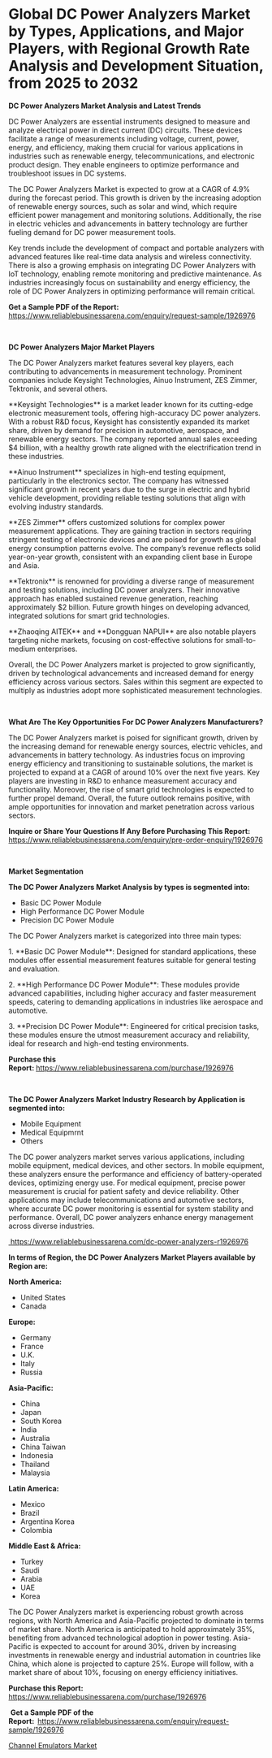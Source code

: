 <p><h1>Global DC Power Analyzers Market by Types, Applications, and Major Players, with Regional Growth Rate Analysis and Development Situation, from 2025 to 2032</h1></p><p><strong>DC Power Analyzers Market Analysis and Latest Trends</strong></p>
<p><p>DC Power Analyzers are essential instruments designed to measure and analyze electrical power in direct current (DC) circuits. These devices facilitate a range of measurements including voltage, current, power, energy, and efficiency, making them crucial for various applications in industries such as renewable energy, telecommunications, and electronic product design. They enable engineers to optimize performance and troubleshoot issues in DC systems.</p><p>The DC Power Analyzers Market is expected to grow at a CAGR of 4.9% during the forecast period. This growth is driven by the increasing adoption of renewable energy sources, such as solar and wind, which require efficient power management and monitoring solutions. Additionally, the rise in electric vehicles and advancements in battery technology are further fueling demand for DC power measurement tools. </p><p>Key trends include the development of compact and portable analyzers with advanced features like real-time data analysis and wireless connectivity. There is also a growing emphasis on integrating DC Power Analyzers with IoT technology, enabling remote monitoring and predictive maintenance. As industries increasingly focus on sustainability and energy efficiency, the role of DC Power Analyzers in optimizing performance will remain critical.</p></p>
<p><strong>Get a Sample PDF of the Report:&nbsp;</strong> <a href="https://www.reliablebusinessarena.com/enquiry/request-sample/1926976?utm_campaign=1990&utm_medium=2&utm_source=Github&utm_content=ia&utm_term=15012025&utm_id=dc-power-analyzers">https://www.reliablebusinessarena.com/enquiry/request-sample/1926976</a></p>
<p>&nbsp;</p>
<p><strong>DC Power Analyzers Major Market Players</strong></p>
<p><p>The DC Power Analyzers market features several key players, each contributing to advancements in measurement technology. Prominent companies include Keysight Technologies, Ainuo Instrument, ZES Zimmer, Tektronix, and several others.</p><p>**Keysight Technologies** is a market leader known for its cutting-edge electronic measurement tools, offering high-accuracy DC power analyzers. With a robust R&D focus, Keysight has consistently expanded its market share, driven by demand for precision in automotive, aerospace, and renewable energy sectors. The company reported annual sales exceeding $4 billion, with a healthy growth rate aligned with the electrification trend in these industries.</p><p>**Ainuo Instrument** specializes in high-end testing equipment, particularly in the electronics sector. The company has witnessed significant growth in recent years due to the surge in electric and hybrid vehicle development, providing reliable testing solutions that align with evolving industry standards.</p><p>**ZES Zimmer** offers customized solutions for complex power measurement applications. They are gaining traction in sectors requiring stringent testing of electronic devices and are poised for growth as global energy consumption patterns evolve. The company’s revenue reflects solid year-on-year growth, consistent with an expanding client base in Europe and Asia.</p><p>**Tektronix** is renowned for providing a diverse range of measurement and testing solutions, including DC power analyzers. Their innovative approach has enabled sustained revenue generation, reaching approximately $2 billion. Future growth hinges on developing advanced, integrated solutions for smart grid technologies.</p><p>**Zhaoqing AITEK** and **Dongguan NAPUI** are also notable players targeting niche markets, focusing on cost-effective solutions for small-to-medium enterprises. </p><p>Overall, the DC Power Analyzers market is projected to grow significantly, driven by technological advancements and increased demand for energy efficiency across various sectors. Sales within this segment are expected to multiply as industries adopt more sophisticated measurement technologies.</p></p>
<p>&nbsp;</p>
<p><strong>What Are The Key Opportunities For DC Power Analyzers Manufacturers?</strong></p>
<p><p>The DC Power Analyzers market is poised for significant growth, driven by the increasing demand for renewable energy sources, electric vehicles, and advancements in battery technology. As industries focus on improving energy efficiency and transitioning to sustainable solutions, the market is projected to expand at a CAGR of around 10% over the next five years. Key players are investing in R&D to enhance measurement accuracy and functionality. Moreover, the rise of smart grid technologies is expected to further propel demand. Overall, the future outlook remains positive, with ample opportunities for innovation and market penetration across various sectors.</p></p>
<p><strong>Inquire or Share Your Questions If Any Before Purchasing This Report:</strong> <a href="https://www.reliablebusinessarena.com/enquiry/pre-order-enquiry/1926976?utm_campaign=1990&utm_medium=2&utm_source=Github&utm_content=ia&utm_term=15012025&utm_id=dc-power-analyzers">https://www.reliablebusinessarena.com/enquiry/pre-order-enquiry/1926976</a></p>
<p>&nbsp;</p>
<p><strong>Market Segmentation</strong></p>
<p><strong>The DC Power Analyzers Market Analysis by types is segmented into:</strong></p>
<p><ul><li>Basic DC Power Module</li><li>High Performance DC Power Module</li><li>Precision DC Power Module</li></ul></p>
<p><p>The DC Power Analyzers market is categorized into three main types: </p><p>1. **Basic DC Power Module**: Designed for standard applications, these modules offer essential measurement features suitable for general testing and evaluation. </p><p>2. **High Performance DC Power Module**: These modules provide advanced capabilities, including higher accuracy and faster measurement speeds, catering to demanding applications in industries like aerospace and automotive. </p><p>3. **Precision DC Power Module**: Engineered for critical precision tasks, these modules ensure the utmost measurement accuracy and reliability, ideal for research and high-end testing environments.</p></p>
<p><strong>Purchase this Report:&nbsp;</strong><a href="https://www.reliablebusinessarena.com/purchase/1926976?utm_campaign=1990&utm_medium=2&utm_source=Github&utm_content=ia&utm_term=15012025&utm_id=dc-power-analyzers">https://www.reliablebusinessarena.com/purchase/1926976</a></p>
<p>&nbsp;</p>
<p><strong>The DC Power Analyzers Market Industry Research by Application is segmented into:</strong></p>
<p><ul><li>Mobile Equipment</li><li>Medical Equipmrnt</li><li>Others</li></ul></p>
<p><p>The DC power analyzers market serves various applications, including mobile equipment, medical devices, and other sectors. In mobile equipment, these analyzers ensure the performance and efficiency of battery-operated devices, optimizing energy use. For medical equipment, precise power measurement is crucial for patient safety and device reliability. Other applications may include telecommunications and automotive sectors, where accurate DC power monitoring is essential for system stability and performance. Overall, DC power analyzers enhance energy management across diverse industries.</p></p>
<p><a href="https://www.reliablebusinessarena.com/dc-power-analyzers-r1926976?utm_campaign=1990&utm_medium=2&utm_source=Github&utm_content=ia&utm_term=15012025&utm_id=dc-power-analyzers">&nbsp;https://www.reliablebusinessarena.com/dc-power-analyzers-r1926976</a></p>
<p><strong>In terms of Region, the DC Power Analyzers Market Players available by Region are:</strong></p>
<p>
    <p> <strong> North America: </strong>
        <ul>
            <li>United States</li>
            <li>Canada</li>
        </ul>
        </p> 
    <p> <strong> Europe: </strong>
        <ul>
            <li>Germany</li>
            <li>France</li>
            <li>U.K.</li>
            <li>Italy</li>
            <li>Russia</li>
        </ul>
        </p> 
    <p> <strong> Asia-Pacific: </strong>
        <ul>
            <li>China</li>
            <li>Japan</li>
            <li>South Korea</li>
            <li>India</li>
            <li>Australia</li>
            <li>China Taiwan</li>
            <li>Indonesia</li>
            <li>Thailand</li>
            <li>Malaysia</li>
        </ul>
        </p> 
    <p> <strong> Latin America: </strong>
        <ul>
            <li>Mexico</li>
            <li>Brazil</li>
            <li>Argentina Korea</li>
            <li>Colombia</li>
        </ul>
        </p> 
    <p> <strong> Middle East & Africa: </strong>
        <ul>
            <li>Turkey</li>
            <li>Saudi</li>
            <li>Arabia</li>
            <li>UAE</li>
            <li>Korea</li>
        </ul>
    </p>
    </p>
<p><p>The DC Power Analyzers market is experiencing robust growth across regions, with North America and Asia-Pacific projected to dominate in terms of market share. North America is anticipated to hold approximately 35%, benefiting from advanced technological adoption in power testing. Asia-Pacific is expected to account for around 30%, driven by increasing investments in renewable energy and industrial automation in countries like China, which alone is projected to capture 25%. Europe will follow, with a market share of about 10%, focusing on energy efficiency initiatives.</p></p>
<p><strong>Purchase this Report: </strong><a href="https://www.reliablebusinessarena.com/purchase/1926976?utm_campaign=1990&utm_medium=2&utm_source=Github&utm_content=ia&utm_term=15012025&utm_id=dc-power-analyzers">https://www.reliablebusinessarena.com/purchase/1926976</a></p>
<p>&nbsp;<strong>Get a Sample PDF of the Report:&nbsp;&nbsp;</strong><a href="https://www.reliablebusinessarena.com/enquiry/request-sample/1926976?utm_campaign=1990&utm_medium=2&utm_source=Github&utm_content=ia&utm_term=15012025&utm_id=dc-power-analyzers">https://www.reliablebusinessarena.com/enquiry/request-sample/1926976</a></p>
<p><strong></strong></p>
<p><p><a href="https://github.com/MarciaRunte/Market-Research-Report-List-1/blob/main/channel-emulators-market.md?utm_campaign=1990&utm_medium=2&utm_source=Github&utm_content=ia&utm_term=15012025&utm_id=dc-power-analyzers">Channel Emulators Market</a></p></p>
